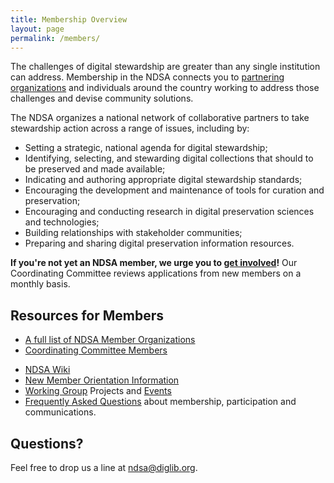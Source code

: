 ```yaml
---
title: Membership Overview
layout: page
permalink: /members/
---
```


The challenges of digital stewardship are greater than any single institution can address. Membership in the NDSA connects you to [partnering organizations](/members-list/) and individuals around the country working to address those challenges and devise community solutions.

The NDSA organizes a national network of collaborative partners to take stewardship action across a range of issues, including by:

- Setting a strategic, national agenda for digital stewardship;
- Identifying, selecting, and stewarding digital collections that should to be preserved and made available;
- Indicating and authoring appropriate digital stewardship standards;
- Encouraging the development and maintenance of tools for curation and preservation;
- Encouraging and conducting research in digital preservation sciences and technologies;
- Building relationships with stakeholder communities;
- Preparing and sharing digital preservation information resources.

**If you're not yet an NDSA member, we urge you to [get involved](/get-involved/)!** Our Coordinating Committee reviews applications from new members on a monthly basis.

## Resources for Members
- [A full list of NDSA Member Organizations](/members-list/)
- [Coordinating Committee Members](/leadership/)
<!-- - [NDSA Experts Guide](/experts-guide/)-->
- [NDSA Wiki](https://wiki.diglib.org/NDSA:Main_Page)
- [New Member Orientation Information](/new-members/)
- [Working Group](/working-groups) Projects and [Events](/meetings-and-events/)
- [Frequently Asked Questions](/faq/) about membership, participation and communications.

## Questions?
Feel free to drop us a line at <ndsa@diglib.org>.
